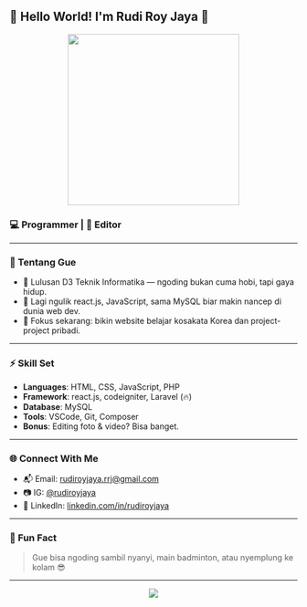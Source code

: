 ## 👋 Hello World! I'm Rudi Roy Jaya 🚀

<div align="center">
  <img src="https://media.giphy.com/media/qgQUggAC3Pfv687qPC/giphy.gif" width="300"/>
</div>

### 💻 Programmer | 🎨 Editor

---

### 🧠 Tentang Gue

- 🔧 Lulusan D3 Teknik Informatika — ngoding bukan cuma hobi, tapi gaya hidup.
- 🌱 Lagi ngulik react.js, JavaScript, sama MySQL biar makin nancep di dunia web dev.
- 🎯 Fokus sekarang: bikin website belajar kosakata Korea dan project-project pribadi.

---

### ⚡ Skill Set

- **Languages**: HTML, CSS, JavaScript, PHP
- **Framework**: react.js, codeigniter, Laravel (🔥)
- **Database**: MySQL
- **Tools**: VSCode, Git, Composer
- **Bonus**: Editing foto & video? Bisa banget.

---

### 🌐 Connect With Me

- 📬 Email: rudiroyjaya.rrj@gmail.com
- 📷 IG: [@rudiroyjaya](https://instagram.com/rudiroyjaya)
- 💼 LinkedIn: [linkedin.com/in/rudiroyjaya](https://linkedin.com/in/rudiroyjaya)

---

### 🧩 Fun Fact

> Gue bisa ngoding sambil nyanyi, main badminton, atau nyemplung ke kolam 😎

---

<div align="center">
  <img src="https://skillicons.dev/icons?i=html,css,js,php,react,laravel,mysql,vscode,github" />
</div>

